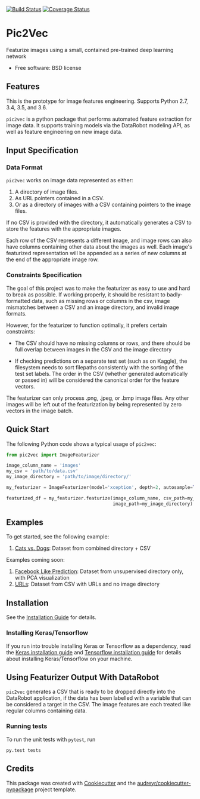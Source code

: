 [![Build Status](https://travis-ci.org/datarobot/pic2vec.svg?branch=master)](https://travis-ci.org/datarobot/pic2vec) [![Coverage Status](https://coveralls.io/repos/github/datarobot/pic2vec/badge.svg?branch=master)](https://coveralls.io/github/datarobot/pic2vec?branch=master)

Pic2Vec
================

Featurize images using a small, contained pre-trained deep learning network


* Free software: BSD license


Features
--------

This is the prototype for image features engineering. Supports Python 2.7, 3.4, 3.5, and 3.6.

``pic2vec`` is a python package that performs automated feature extraction
for image data. It supports training models via the
DataRobot modeling API, as well as feature engineering on new image data.

## Input Specification

### Data Format

``pic2vec`` works on image data represented as either:
1. A directory of image files.
2. As URL pointers contained in a CSV.
3. Or as a directory of images with a CSV containing pointers to the image files.

If no CSV is provided with the directory, it automatically generates a CSV to store the features with the appropriate images.

Each row of the CSV represents a different image, and image rows can also have columns containing other data about the images as well. Each image's featurized representation will be appended as a series of new columns at the end of the appropriate image row.


### Constraints Specification
The goal of this project was to make the featurizer as easy to use and hard to break as possible. If working properly, it should be resistant to badly-formatted data, such as missing rows or columns in the csv, image mismatches between a CSV and an image directory, and invalid image formats.

However, for the featurizer to function optimally, it prefers certain constraints:
* The CSV should have no missing columns or rows, and there should be full overlap between images in the CSV and the image directory

* If checking predictions on a separate test set (such as on Kaggle), the filesystem needs to sort filepaths consistently with the sorting of the test set labels. The order in the CSV (whether generated automatically or passed in) will be considered the canonical order for the feature vectors.

The featurizer can only process .png, .jpeg, or .bmp image files. Any other images will be left out of the featurization by being represented by zero vectors in the image batch.

## Quick Start

The following Python code shows a typical usage of `pic2vec`:

```python
from pic2vec import ImageFeaturizer

image_column_name = 'images'
my_csv = 'path/to/data.csv'
my_image_directory = 'path/to/image/directory/'

my_featurizer = ImageFeaturizer(model='xception', depth=2, autosample=True)

featurized_df = my_featurizer.featurize(image_column_name, csv_path=my_csv,
                                        image_path=my_image_directory)

```

## Examples

To get started, see the following example:

1. [Cats vs. Dogs](examples/Cats_v_Dogs_Test_Example.ipynb): Dataset from combined directory + CSV

Examples coming soon:
1. [Facebook Like Prediction](examples/Facebook_Like_Predictor.ipynb): Dataset from unsupervised directory only, with PCA visualization
1. [URLs](examples/): Dataset from CSV with URLs and no image directory


## Installation

See the [Installation Guide](docs/guides/installation.md) for details.

### Installing Keras/Tensorflow
If you run into trouble installing Keras or Tensorflow as a dependency, read the [Keras installation guide](https://keras.io/#installation) and  [Tensorflow installation guide](https://www.tensorflow.org/install/) for details about installing Keras/Tensorflow on your machine.


## Using Featurizer Output With DataRobot
``pic2vec`` generates a CSV that is ready to be dropped directly into the DataRobot application, if the data has been labelled with a variable that can be considered a target in the CSV. The image features are each treated like regular columns containing data.


### Running tests

To run the unit tests with ``pytest``, run

```
py.test tests
```



Credits
---------

This package was created with [Cookiecutter](https://github.com/audreyr/cookiecutter) and the [audreyr/cookiecutter-pypackage](https://github.com/audreyr/cookiecutter-pypackage) project template.
